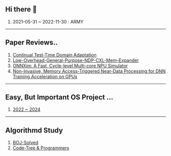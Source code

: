 ## Hi there 👋
1. 2021-05-31 ~ 2022-11-30 : ARMY
   
---
## Paper Reviews..
1. [Continual Test-Time Domain Adaptation](https://junhyeongs.notion.site/CoTTA-24-02-02-24-02-05-ff40b0f22f044c2897268c77ad435b8a)
2. [Low-Overhead-General-Purpose-NDP-CXL-Mem-Expander](https://junhyeongs.notion.site/Low-Overhead-General-Purpose-NDP-CXL-Mem-Expander-2ff1fc60c9ae4a3189789d8f69faf19e)
3. [ONNXim: A Fast, Cycle-level Multi-core NPU Simulator](https://junhyeongs.notion.site/ONNXim-A-Fast-Cycle-level-Multi-core-NPU-Simulator-bcf3ac65419a452e9acad560ff71bf39?pvs=25)
4. [Non-Invasive, Memory Access-Triggered Near-Data Processing for DNN Training Acceleration on GPUs](https://junhyeongs.notion.site/Non-Invasive-Memory-Access-Triggered-Near-Data-Processing-for-DNN-Training-Acceleration-on-GPUs-128c5078a5cd80ecb721da5de746761a?pvs=4)
---

## Easy, But Important OS Project ...
1. [2022 ~ 2024](https://github.com/20190511/OS_xv6)

---
## Algorithmd Study
1. [BOJ-Solved](https://github.com/20190511/AlgorithmTraining)
2. [Code-Tree & Programmers](https://github.com/20190511/codetree-TILs)


<!--
**20190511/20190511** is a ✨ _special_ ✨ repository because its `README.md` (this file) appears on your GitHub profile.
- 🔭 I’m currently Searching and Learning on HW-SW Co-Optimizaing Technic
-->
